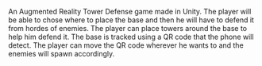 An Augmented Reality Tower Defense game made in Unity.
The player will be able to chose where to place the base and then he will have to defend it from hordes of enemies.
The player can place towers around the base to help him defend it.
The base is tracked using a QR code that the phone will detect.
The player can move the QR code wherever he wants to and the enemies will spawn accordingly.
